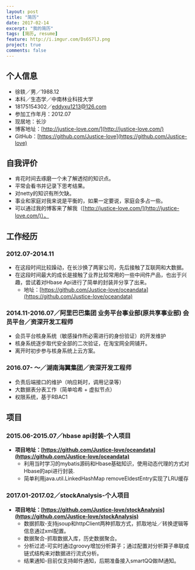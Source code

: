 ```yaml
---
layout: post
title: "简历"
date: 2017-02-14
excerpt: "我的简历"
tags: [简历, resume]
feature: http://i.imgur.com/Ds6S7lJ.png
project: true
comments: false
---
```


## 个人信息
* 徐轶／男／1988.12
* 本科／生态学／中南林业科技大学
* 18175154302／eddyxu1213@126.com
* 参加工作年月：2012.07
* 现居地：长沙
* 博客地址：[http://justice-love.com/](http://justice-love.com/)
* GitHub：[https://github.com/Justice-love](https://github.com/Justice-love)

## 自我评价
* 肯花时间去琢磨一个未了解透彻的知识点。
* 平常会看书并记录下思考结果。
* 对netty的知识有所欠缺。
* 事业和家庭对我来说是平衡的，如果一定要说，家庭会多占一些。
* 可以通过我的博客来了解我（[http://justice-love.com/](http://justice-love.com/)）。

## 工作经历

### 2012.07-2014.11

* 在这段时间比较躁动，在长沙换了两家公司，先后接触了互联网和大数据。
* 在这段时间最大的成长是接触了业界比较常用的一些中间件产品，也出于兴趣，尝试着对Hbase Api进行了简单的封装并分享了出来。
    * 地址：[https://github.com/Justice-love/oceandata](https://github.com/Justice-love/oceandata)

### 2014.11-2016.07／阿里巴巴集团 业务平台事业部(原共享事业部) 会员平台／资深开发工程师

* 会员平台核身系统（敏感操作所必需进行的身份验证）的开发维护
* 核身系统逐步取代安全部的二次验证，在淘宝网全网铺开。
* 离开时初步参与核身系统上云方案。 

### 2016.07- ～／湖南海翼集团／资深开发工程师
* 负责后端接口的维护（响应耗时，调用记录等）
* 大数据表分表工作（简单哈希 + 虚拟节点）
* 权限系统，基于RBAC1

## 项目

### 2015.06-2015.07／hbase api封装-个人项目
* __项目地址：[https://github.com/Justice-love/oceandata](https://github.com/Justice-love/oceandata)__
    * 利用当时学习的mybatis源码和Hbase基础知识，使用动态代理的方式对Hbase的api进行封装.
    * 简单利用java.util.LinkedHashMap removeEldestEntry实现了LRU缓存

### 2017.01-2017.02／stockAnalysis-个人项目
* __项目地址：[https://github.com/Justice-love/stockAnalysis](https://github.com/Justice-love/stockAnalysis)__
    * 数据抓取-支持jsoup和httpClient两种抓取方式，抓取地址／转换逻辑等信息通过xml配置。
    * 数据聚合-抓取数据入库，历史数据聚合。
    * 分析过滤-可实时通过groovy增加分析算子；通过配置对分析算子串联成链式结构来对数据进行流式分析。
    * 结果通知-目前仅支持邮件通知，后期准备接入smartQQ做IM通知。
